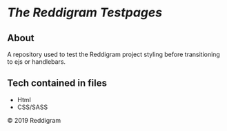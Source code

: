 # *The Reddigram Testpages*

## About
A repository used to test the Reddigram project styling before transitioning to ejs or handlebars.

## Tech contained in files
   * Html
   * CSS/SASS


<p>&copy; 2019 Reddigram<p>
